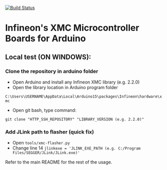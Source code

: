 [![Build Status](https://travis-ci.org/Infineon/XMC-for-Arduino.svg?branch=master)](https://travis-ci.org/Infineon/XMC-for-Arduino)
# Infineon's XMC Microcontroller Boards for Arduino

## Local test (**ON WINDOWS**):

### Clone the repository in arduino folder
- Open Arduino and install any Infineon XMC library (e.g. 2.2.0)
- Open the library location in Arduino program folder

`C:\Users\USERNAME\AppData\Local\Arduino15\packages\Infineon\hardware\xmc`

- Open git bash, type command:

`git clone "HTTP_SSH_REPOSITORY" "LIBRARY_VERSION (e.g. 2.2.0)"`

### Add JLink path to flasher (quick fix)
- Open `tools/xmc-flasher.py`
- Change line 14
`jlinkexe = 'JLINK_EXE_PATH (e.g. C:/Program Files/SEGGER/JLink/JLink.exe)'`

Refer to the main README for the rest of the usage.